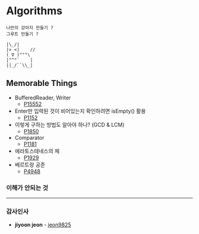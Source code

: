 # Algorithms
```
나만의 강아지 만들기 ? 
그루트 만들기 ?

|\_/|
|> <|    //
( ∇ )"""\
|"^"`    |
||_/``\\_|
```

## Memorable Things
* BufferedReader, Writer
    * [P15552](src/net/acmicpc/io/P15552.java)
* Enter만 입력된 것이 비어있는지 확인하려면 isEmpty() 활용
    * [P1152](src/net/acmicpc/string/P1152.java)
* 이렇게 구하는 방법도 알아야 하나? (GCD & LCM)
    * [P1850](src/net/acmicpc/math/P1850_recursive.java)
* Comparator
    * [P1181](src/net/acmicpc/sort/P1181.java)
* 에라토스테네스의 체
    * [P1929](src/net/acmicpc/math/P1929.java)
* 베르트랑 공준
    * [P4948](src/net/acmicpc/math/P4948.java)

### 이해가 안되는 것
    
---

### 감사인사
* **jiyoon jeon** - [jeon9825](https://github.com/jeon9825)
